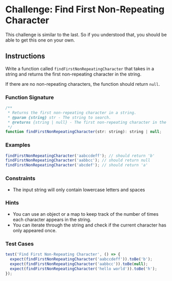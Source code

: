 # Challenge: Find First Non-Repeating Character

This challenge is similar to the last. So if you understood that, you should be able to get this one on your own.

## Instructions

Write a function called `findFirstNonRepeatingCharacter` that takes in a string and returns the first non-repeating character in the string.

If there are no non-repeating characters, the function should return `null`.

### Function Signature

```js
/**
 * Returns the first non-repeating character in a string.
 * @param {string} str - The string to search.
 * @returns {string | null} - The first non-repeating character in the string or null if there are no non-repeating characters.
 */
function findFirstNonRepeatingCharacter(str: string): string | null;
```

### Examples

```js
findFirstNonRepeatingCharacter('aabccdeff'); // should return 'b'
findFirstNonRepeatingCharacter('aabbcc'); // should return null
findFirstNonRepeatingCharacter('abcdef'); // should return 'a'
```

### Constraints

- The input string will only contain lowercase letters and spaces

### Hints

- You can use an object or a map to keep track of the number of times each character appears in the string.
- You can iterate through the string and check if the current character has only appeared once.


### Test Cases

```js
test('Find First Non-Repeating Character', () => {
  expect(findFirstNonRepeatingCharacter('aabccdeff')).toBe('b');
  expect(findFirstNonRepeatingCharacter('aabbcc')).toBe(null);
  expect(findFirstNonRepeatingCharacter('hello world')).toBe('h');
});
```
